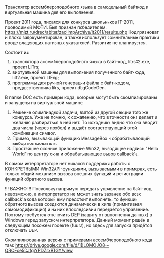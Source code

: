 Транслятор ассемблероподобного языка в самодельный байткод и виртуальная машина для его выполнения.

Проект 2011 года, писался для конкурса школьников IT-2011, проводимый МФТИ. Был признан победителем.
https://mipt.ru/drec/abitur/zaolimpArchive/it2011/results.php
Код грязноват и плохо задокументирован, а также использует сомнительные практики вроде владеющих нативных указателей.
Развитие не планируется.

Состоит из:
1. транслятора ассемблероподобного языка в байт-код, litrs32.exe, проект LITrs;
2. виртуальной машины для выполнения полученного байт-кода, li32.exe, проект LIEng;
3. программы для ручной генерации файла с байт-кодом, предшественника litrs, проект dbgCodeGen.

В папке DOC есть примеры кода, которые могут быть скомпилированы и запущены на виртуальной машине:
1. Решение олимпиадной задачи, взятой из другой секции того же конкурса.
   Уже не помню, к сожалению, что в точности она делает и желания разбираться в ней нет.
   По исходнику видно что она вводит два числа (через пробел) и выдаёт соответствующий этой комбинации символ.
2. Пример, вызывающий функцию MessageBox и обрабатывающий выбор пользователя.
3. Простейшее оконное приложение Win32, выводящее надпись "Hello World" по центру окна и обрабатывающее вызов callback'а.

В самом интерпретаторе нет никакой поддержки работы с КОНКРЕТНЫМИ Win32API-функциями, вызываемыми в примерах,
есть только общий механизм вызова внешних функций и регистрации функций обратного вызова.

!!! ВАЖНО !!!
Поскольку напрямую передать управление на байт-код невозможно, а интерпретатор не может знать заранее обо всех
callback'а кода который ему предстоит выполнять, то функции обратного вызова создаются динамически в хипе
(примитивная самомодификация) и на них впоследсивии передаётся управление.
Поэтому требуется отключить DEP (защиту от выполнения данных) в Windows перед запуском интерпретатора.
Данный момент решён в следующем похожем проекте (fuura), но здесь для запуска придётся отключать DEP.

Скомпилированная версия с примерами ассемблероподобного кода там: https://drive.google.com/file/d/1DLOMOJO8--QRCFce5DJfgiYPDZrxBTGY/view